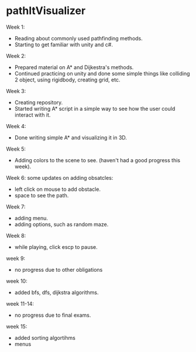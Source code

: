 # pathItVisualizer

Week 1:
- Reading about commonly used pathfinding methods.
- Starting to get familiar with unity and c#.

Week 2:
- Prepared material on A* and Dijkestra's methods.
- Continued practicing on unity and done some simple things like colliding 2 object, using rigidbody, creating grid, etc.

Week 3:
- Creating repository.
- Started writing A* script in a simple way to see how the user could interact with it.

Week 4:
- Done writing simple A* and visualizing it in 3D.

Week 5:
- Adding colors to the scene to see.
(haven't had a good progress this week).

Week 6:
some updates on adding obsatcles:
- left click on mouse to add obstacle.
- space to see the path.

Week 7:
- adding menu.
- adding options, such as random maze.

Week 8:
- while playing, click escp to pause.

week 9:
- no progress due to other obligations

week 10: 
- added bfs, dfs, dijkstra algorithms.

week 11-14:
- no progress due to final exams.

week 15:
- added sorting algortihms
- menus
